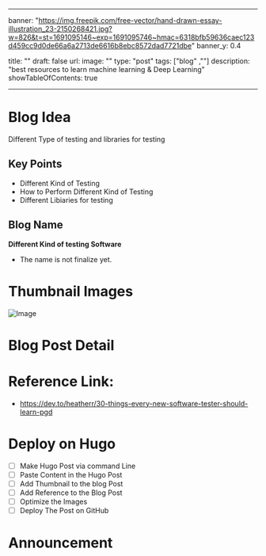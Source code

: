 
---
banner: "https://img.freepik.com/free-vector/hand-drawn-essay-illustration_23-2150268421.jpg?w=826&t=st=1691095146~exp=1691095746~hmac=6318bfb59636caec123d459cc9d0de66a6a2713de6616b8ebc8572dad7721dbe"
banner_y: 0.4

title: ""
draft: false
url: 
image: ""
type: "post"
tags: ["blog" ,""]
description: "best resources to learn machine learning & Deep Learning"
showTableOfContents: true

---


# Blog Idea 

Different Type of testing and libraries for testing

## Key Points 
-  Different Kind of Testing 
-  How to Perform Different Kind of Testing
-  Different Libiaries for testing
## Blog Name

**Different Kind of testing Software**

* The name is not finalize yet. 

# Thumbnail Images 

![Image]()

# Blog Post Detail







# Reference Link: 
- https://dev.to/heatherr/30-things-every-new-software-tester-should-learn-pgd

# Deploy on Hugo

-  [ ] Make Hugo Post via command Line
-  [ ] Paste Content in the Hugo Post
-  [ ] Add Thumbnail to the blog Post
-  [ ] Add Reference to the Blog Post
-  [ ] Optimize the Images 
-  [ ] Deploy The Post on GitHub

# Announcement 
